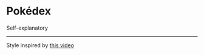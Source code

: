 # Pokédex
Self-explanatory

---

Style inspired by [this video](https://www.youtube.com/watch?v=vdytGGKyJKE)
